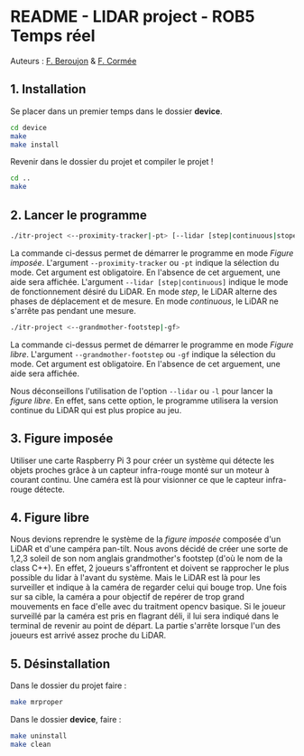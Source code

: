 # README - LIDAR project - ROB5 Temps réel

Auteurs : [F. Beroujon](https://github.com/Flosilver) &
[F. Cormée](https://github.com/Florian-Cormee)

## 1. Installation

Se placer dans un premier temps dans le dossier **device**.

```bash
cd device
make
make install
```

Revenir dans le dossier du projet et compiler le projet !

```bash
cd ..
make
```

## 2. Lancer le programme

```bash
./itr-project <--proximity-tracker|-pt> [--lidar [step|continuous|stoped]]
```

La commande ci-dessus permet de démarrer le programme en mode *Figure imposée*.
L'argument `--proximity-tracker` ou `-pt` indique la sélection du mode. Cet
argument est obligatoire. En l'absence de cet arguement, une aide sera affichée.
L'argument `--lidar [step|continuous]` indique le mode de fonctionnement désiré
du LiDAR. En mode *step*, le LiDAR alterne des phases de déplacement et de
mesure. En mode *continuous*, le LiDAR ne s'arrête pas pendant une mesure.

```bash
./itr-project <--grandmother-footstep|-gf>
```

La commande ci-dessus permet de démarrer le programme en mode *Figure libre*.
L'argument `--grandmother-footstep` ou `-gf` indique la sélection du mode. Cet
argument est obligatoire. En l'absence de cet arguement, une aide sera affichée.

Nous déconseillons l'utilisation de l'option `--lidar` ou `-l` pour lancer la
*figure libre*. En effet, sans cette option, le programme utilisera la version
continue du LiDAR qui est plus propice au jeu.

## 3. Figure imposée

Utiliser une carte Raspberry Pi 3 pour créer un système qui détecte les objets
proches grâce à un capteur infra-rouge monté sur un moteur à courant continu.
Une caméra est là pour visionner ce que le capteur infra-rouge détecte.

## 4. Figure libre

Nous devions reprendre le système de la *figure imposée* composée d'un LiDAR et
d'une campéra pan-tilt. Nous avons décidé de créer une sorte de 1,2,3 soleil de
son nom anglais grandmother's footstep (d'où le nom de la class C++). En effet,
2 joueurs s'affrontent et doivent se rapprocher le plus possible du lidar à
l'avant du système. Mais le LiDAR est là pour les surveiller et indique à la
caméra de regarder celui qui bouge trop. Une fois sur sa cible, la caméra a pour
objectif de repérer de trop grand mouvements en face d'elle avec du traitment
opencv basique. Si le joueur surveillé par la caméra est pris en flagrant déli,
il lui sera indiqué dans le terminal de revenir au point de départ. La partie
s'arrête lorsque l'un des joueurs est arrivé assez proche du LiDAR.

## 5. Désinstallation

Dans le dossier du projet faire :

```bash
make mrproper
```

Dans le dossier **device**, faire :

```bash
make uninstall
make clean
```
